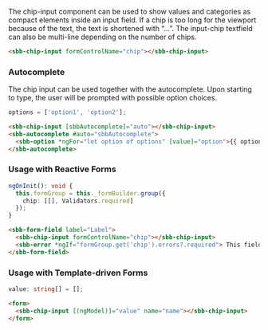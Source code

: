 The chip-input component can be used to show values and categories as compact elements inside an input field.
If a chip is too long for the viewport because of the text, the text is shortened with “…”.
The input-chip textfield can also be multi-line depending on the number of chips.

```html
<sbb-chip-input formControlName="chip"></sbb-chip-input>
```

### Autocomplete

The chip input can be used together with the autocomplete. Upon starting to type, the user will be prompted with possible option choices.

```ts
options = ['option1', 'option2'];
```

```html
<sbb-chip-input [sbbAutocomplete]="auto"></sbb-chip-input>
<sbb-autocomplete #auto="sbbAutocomplete">
  <sbb-option *ngFor="let option of options" [value]="option">{{ option }}</sbb-option>
</sbb-autocomplete>
```

### Usage with Reactive Forms

```ts
ngOnInit(): void {
  this.formGroup = this._formBuilder.group({
    chip: [[], Validators.required]
  });
}
```

```html
<sbb-form-field label="Label">
  <sbb-chip-input formControlName="chip"></sbb-chip-input>
  <sbb-error *ngIf="formGroup.get('chip').errors?.required"> This field is required. </sbb-error>
</sbb-form-field>
```

### Usage with Template-driven Forms

```ts
value: string[] = [];
```

```html
<form>
  <sbb-chip-input [(ngModel)]="value" name="name"></sbb-chip-input>
</form>
```
